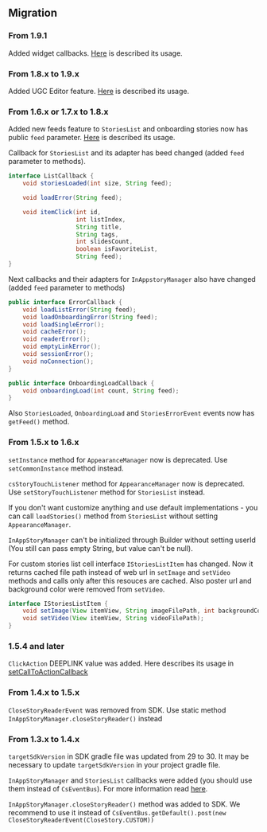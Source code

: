 ## Migration


### From 1.9.1
Added widget callbacks. [Here](https://github.com/inappstory/ugc-android-sdk#readme) is described its usage.

### From 1.8.x to 1.9.x
Added UGC Editor feature. [Here](https://github.com/inappstory/ugc-android-sdk#readme) is described its usage.

### From 1.6.x or 1.7.x to 1.8.x
Added new feeds feature to `StoriesList` and onboarding stories now has public `feed` parameter. [Here](https://github.com/inappstory/android-sdk/blob/main/docs/StoriesList.md#stories-feed) is described its usage.

Callback for `StoriesList` and its adapter has beed changed (added `feed` parameter to methods). 

```java
interface ListCallback {
    void storiesLoaded(int size, String feed);

    void loadError(String feed);

    void itemClick(int id,
                   int listIndex,
                   String title,
                   String tags,
                   int slidesCount,
                   boolean isFavoriteList,
                   String feed);
}
```

Next callbacks and their adapters for `InAppstoryManager` also have changed (added `feed` parameter to methods)

```java
public interface ErrorCallback {
    void loadListError(String feed);
    void loadOnboardingError(String feed);
    void loadSingleError();
    void cacheError();
    void readerError();
    void emptyLinkError();
    void sessionError();
    void noConnection();
}

public interface OnboardingLoadCallback {
    void onboardingLoad(int count, String feed);
}
```

Also `StoriesLoaded`, `OnboardingLoad` and `StoriesErrorEvent` events now has `getFeed()` method. 

### From 1.5.x to 1.6.x

`setInstance` method for `AppearanceManager` now is deprecated. Use `setCommonInstance` method instead.

`csStoryTouchListener` method for `AppearanceManager` now is deprecated. Use `setStoryTouchListener` method for `StoriesList` instead.
 
If you don't want customize anything and use default implementations - you can call `loadStories()` method from `StoriesList` without setting `AppearanceManager`. 

`InAppStoryManager` can't be initialized through Builder without setting userId (You still can pass empty String, but value can't be null).

For custom stories list cell interface `IStoriesListItem` has changed. Now it returns cached file path instead of web url in `setImage` and `setVideo` methods and calls only after this resouces are cached.
Also poster url and background color were removed from `setVideo`.
```java
interface IStoriesListItem {
    void setImage(View itemView, String imageFilePath, int backgroundColor);
    void setVideo(View itemView, String videoFilePath);
}
```


### 1.5.4 and later
`ClickAction` DEEPLINK value was added. Here describes its usage in [setCallToActionCallback](https://github.com/inappstory/android-sdk/blob/main/docs/InAppStoryManager.md#notifications-from-stories-reader)

### From 1.4.x to 1.5.x
`CloseStoryReaderEvent` was removed from SDK. Use static method `InAppStoryManager.closeStoryReader()` instead


### From 1.3.x to 1.4.x
`targetSdkVersion` in SDK gradle file was updated from 29 to 30. It may be necessary to update `targetSdkVersion` in your project gradle file.

`InAppStoryManager` and `StoriesList` callbacks were added (you should use them instead of `CsEventBus`). For more information read [here](https://github.com/inappstory/android-sdk#inappstorymanager-callbacks).

`InAppStoryManager.closeStoryReader()` method was added to SDK. 
We recommend to use it instead of `CsEventBus.getDefault().post(new CloseStoryReaderEvent(CloseStory.CUSTOM))`
